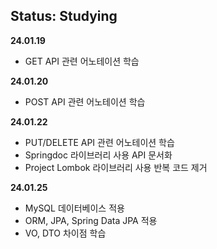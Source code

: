 ## Status: Studying

<strong>24.01.19</strong>
+ GET API 관련 어노테이션 학습

<strong>24.01.20</strong>
+ POST API 관련 어노테이션 학습

<strong>24.01.22</strong>
+ PUT/DELETE API 관련 어노테이션 학습
+ Springdoc 라이브러리 사용 API 문서화
+ Project Lombok 라이브러리 사용 반복 코드 제거

<strong>24.01.25</strong>
+ MySQL 데이터베이스 적용
+ ORM, JPA, Spring Data JPA 적용
+ VO, DTO 차이점 학습